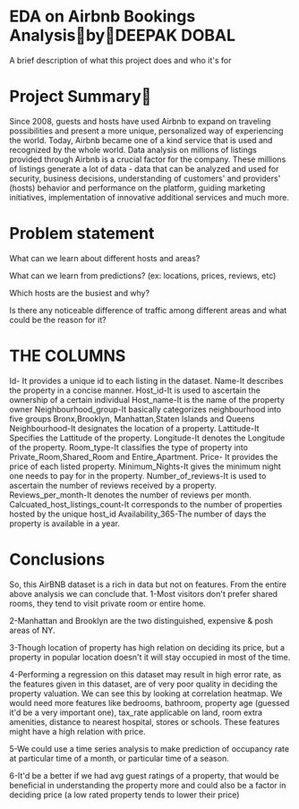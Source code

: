 
# EDA on Airbnb Bookings AnalysisbyDEEPAK DOBAL

A brief description of what this project does and who it's for

# Project Summary
Since 2008, guests and hosts have used Airbnb to expand on traveling possibilities and present a more unique, personalized way of experiencing the world. Today, Airbnb became one of a kind service that is used and recognized by the whole world. Data analysis on millions of listings provided through Airbnb is a crucial factor for the company. These millions of listings generate a lot of data - data that can be analyzed and used for security, business decisions, understanding of customers' and providers' (hosts) behavior and performance on the platform, guiding marketing initiatives, implementation of innovative additional services and much more.

# Problem statement

What can we learn about different hosts and areas?

What can we learn from predictions? (ex: locations, prices, reviews, etc)

Which hosts are the busiest and why?

Is there any noticeable difference of traffic among different areas and what could be the reason for it?

# THE COLUMNS
Id- It provides a unique id to each listing in the dataset.
Name-It describes the property in a concise manner.
Host_id-It is used to ascertain the ownership of a certain individual
Host_name-It is the name of the property owner
Neighbourhood_group-It basically categorizes neighbourhood into  five groups Bronx,Brooklyn,
Manhattan,Staten Islands and Queens 
Neighbourhood-It designates the location of a property.
Lattitude-It Specifies the Lattitude of the property.
Longitude-It denotes the Longitude of the property.
Room_type-It classifies the type of property into Private_Room,Shared_Room and Entire_Apartment.
Price- It provides the price of each listed property.
Minimum_Nights-It gives the minimum night one needs to pay for in the property.
Number_of_reviews-It is used to ascertain the number of reviews received by a property.
Reviews_per_month-It denotes the number of reviews per month.
Calcuated_host_listings_count-It corresponds to the number of properties hosted by the unique host_id
Availability_365-The number of days the property is available in a year.

# Conclusions

So, this AirBNB dataset is a rich in data but not on features. From the entire above analysis we can conclude that.
1-Most visitors don't prefer shared rooms, they tend to visit private room or entire home.

2-Manhattan and Brooklyn are the two distinguished, expensive & posh areas of NY.

3-Though location of property has high relation on deciding its price, but a property in popular location doesn't it will stay occupied in most of the time.

4-Performing a regression on this dataset may result in high error rate, as the features given in this dataset, are of very poor quality in deciding the property valuation. We can see this by looking at correlation heatmap. We would need more features like bedrooms, bathroom, property age (guessed it'd be a very important one), tax_rate applicable on land, room extra amenities, distance to nearest hospital, stores or schools. These features might have a high relation with price.

5-We could use a time series analysis to make prediction of occupancy rate at particular time of a month, or particular time of a season.

6-It'd be a better if we had avg guest ratings of a property, that would be beneficial in understanding the property more and could also be a factor in deciding price (a low rated property tends to lower their price)



